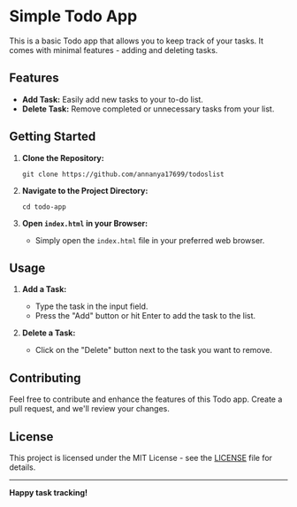 # Simple Todo App

This is a basic Todo app that allows you to keep track of your tasks. It comes with minimal features - adding and deleting tasks.

## Features

- **Add Task:** Easily add new tasks to your to-do list.
- **Delete Task:** Remove completed or unnecessary tasks from your list.

## Getting Started

1. **Clone the Repository:**
   ```
   git clone https://github.com/annanya17699/todoslist
   ```

2. **Navigate to the Project Directory:**
   ```
   cd todo-app
   ```

3. **Open `index.html` in your Browser:**
   - Simply open the `index.html` file in your preferred web browser.

## Usage

1. **Add a Task:**
   - Type the task in the input field.
   - Press the "Add" button or hit Enter to add the task to the list.

2. **Delete a Task:**
   - Click on the "Delete" button next to the task you want to remove.

## Contributing

Feel free to contribute and enhance the features of this Todo app. Create a pull request, and we'll review your changes.

## License

This project is licensed under the MIT License - see the [LICENSE](LICENSE) file for details.

---

**Happy task tracking!**
